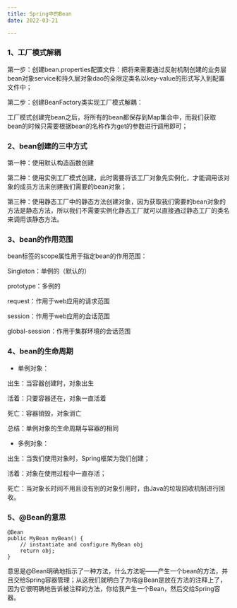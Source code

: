```yaml
---
title: Spring中的Bean
date: 2022-03-21

---
```


### 1、工厂模式解耦

第一步：创建bean.properties配置文件：把将来需要通过反射机制创建的业务层bean对象service和持久层对象dao的全限定类名以key-value的形式写入到配置文件中；

第二步：创建BeanFactory类实现工厂模式解耦：

工厂模式创建完bean之后，将所有的bean都保存到Map集合中，而我们获取bean的时候只需要根据bean的名称作为get的参数进行调用即可；

### 2、bean创建的三中方式

第一种：使用默认构造函数创建

第二种：使用实例工厂模式创建，此时需要将该工厂对象先实例化，才能调用该对象的成员方法来创建我们需要的bean对象；

第三种：使用静态工厂中的静态方法创建对象，因为获取我们需要的bean对象的方法是静态方法，所以我们不需要实例化静态工厂就可以直接通过静态工厂的类名来调用该静态方法。

### 3、bean的作用范围

bean标签的scope属性用于指定bean的作用范围：

Singleton：单例的（默认的）

prototype：多例的

request：作用于web应用的请求范围

session：作用于web应用的会话范围

global-session：作用于集群环境的会话范围

### 4、bean的生命周期

* 单例对象：

出生：当容器创建时，对象出生

活着：只要容器还在，对象一直活着

死亡：容器销毁，对象消亡

总结：单例对象的生命周期与容器的相同

* 多例对象：

出生：当我们使用对象时，Spring框架为我们创建；

活着：对象在使用过程中一直存活；

死亡：当对象长时间不用且没有别的对象引用时，由Java的垃圾回收机制进行回收。

### 5、@Bean的意思

```
@Bean
public MyBean myBean() {
    // instantiate and configure MyBean obj
    return obj;
}
```
意思是@Bean明确地指示了一种方法，什么方法呢——产生一个bean的方法，并且交给Spring容器管理；从这我们就明白了为啥@Bean是放在方法的注释上了，因为它很明确地告诉被注释的方法，你给我产生一个Bean，然后交给Spring容器。

